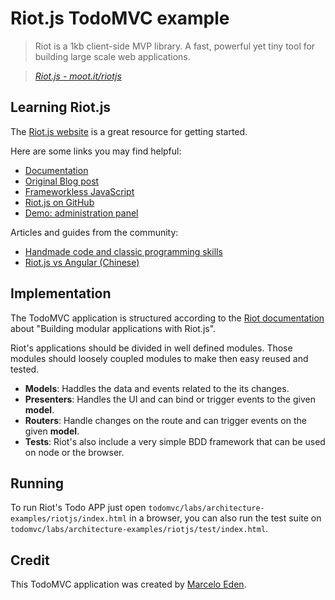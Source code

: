# Riot.js TodoMVC example

> Riot is a 1kb client-side MVP library. A fast, powerful yet tiny tool for building large scale web applications.

> _[Riot.js - moot.it/riotjs](https://moot.it/riotjs)_

## Learning Riot.js

The [Riot.js website](https://moot.it/riotjs) is a great resource for getting started.

Here are some links you may find helpful:

* [Documentation](https://moot.it/riotjs/docs/)
* [Original Blog post](https://moot.it/blog/technology/riotjs-the-1kb-mvp-framework.html)
* [Frameworkless JavaScript](https://moot.it/blog/technology/frameworkless-javascript.html)
* [Riot.js on GitHub](https://github.com/moot/riotjs)
* [Demo: administration panel](https://moot.it/riotjs/demo/)

Articles and guides from the community:

* [Handmade code and classic programming skills](https://medium.com/code-adventures/22d94cc295bc)
* [Riot.js vs Angular (Chinese)](https://speakerdeck.com/mrorz/wu-ji-bi-fan-riot-dot-js-yu-angular-dot-js-za-tan)


## Implementation

The TodoMVC application is structured according to the [Riot documentation](https://moot.it/riotjs/docs/) about "Building modular applications with Riot.js".

Riot's applications should be divided in well defined modules. Those modules should loosely coupled modules to make then easy reused and tested.

* **Models**: Haddles the data and events related to the its changes.
* **Presenters**: Handles the UI and can bind or trigger events to the given **model**.
* **Routers**: Handle changes on the route and can trigger events on the given **model**.
* **Tests**: Riot's also include a very simple BDD framework that can be used on node or the browser.


## Running

To run Riot's Todo APP just open `todomvc/labs/architecture-examples/riotjs/index.html` in a browser, you can also run the test suite on `todomvc/labs/architecture-examples/riotjs/test/index.html`.

## Credit

This TodoMVC application was created by [Marcelo Eden](https://github.com/3den).
